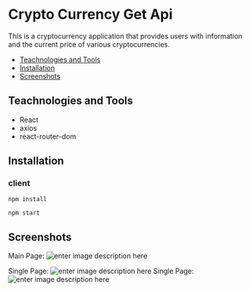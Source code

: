 


#  Crypto Currency Get Api

This is a cryptocurrency application that provides users with information and the current price of various cryptocurrencies.


- [Teachnologies and Tools](#teachnologies-and-tools)
- [Installation](#installation)
- [Screenshots](#screenshots)


## Teachnologies and Tools

- React
- axios
- react-router-dom



## Installation

### client
```
npm install
```
```
npm start
```


## Screenshots
Main Page:
![enter image description here](https://github.com/AoneDev2001/Crypto-Fetch-API/blob/master/public/Png%20Demo/Main%20Page.png?raw=true)

Single Page:
![enter image description here](https://github.com/AoneDev2001/Crypto-Fetch-API/blob/master/public/Png%20Demo/Single%20Page.png?raw=true)
Single Page:
![enter image description here](https://github.com/AoneDev2001/Crypto-Fetch-API/blob/master/public/Png%20Demo/Single%20Page%202.png?raw=true)




